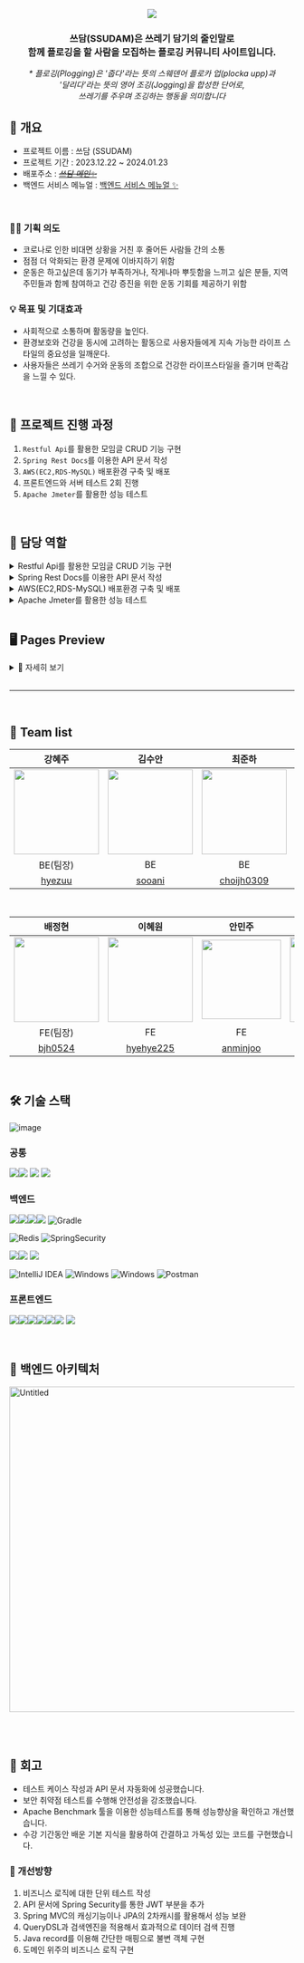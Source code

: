 <p align="center">
  <img src="https://github.com/codestates-seb/abc02_002/assets/118452650/ee677d7e-7f19-499e-a74d-9dc2ad0263a5">
</p>
<h3 align='center'> 쓰담(SSUDAM)은 쓰레기 담기의 줄인말로 
<br>
  함께 플로깅을 할 사람을 모집하는 플로깅 커뮤니티 사이트입니다. </h3>
<p align="center">  
  <em> * 플로깅(Plogging)은 '줍다'라는 뜻의 스웨덴어 플로카 업(plocka upp)과</em>
<br>
  <em>'달리다'라는 뜻의 영어 조깅(Jogging)을 합성한 단어로,</em>
<br>
  <em>쓰레기를 주우며 조깅하는 행동을 의미합니다</em>
<br>
</p>

## 🚩 개요
- 프로젝트 이름 : 쓰담 (SSUDAM)
- 프로젝트 기간 : 2023.12.22 ~ 2024.01.23
- 배포주소 : ~~*[쓰담 메인✨](https://github.com/codestates-seb/abc02_002)*~~
- 백엔드 서비스 메뉴얼 : [백엔드 서비스 메뉴얼 ✨](https://gregarious-diagram-be0.notion.site/SSUDAM-a654f4266fcf4111b404737bf1ff1b31?pvs=4)

<br>

### 🤷‍♀️ 기획 의도
- 코로나로 인한 비대면 상황을 거친 후 줄어든 사람들 간의 소통
- 점점 더 악화되는 환경 문제에 이바지하기 위함
- 운동은 하고싶은데 동기가 부족하거나, 작게나마 뿌듯함을 느끼고 싶은 분들, 지역 주민들과 함께 참여하고 건강 증진을 위한 운동 기회를 제공하기 위함

### 💡 목표 및 기대효과
- 사회적으로 소통하며 활동량을 높인다.
- 환경보호와 건강을 동시에 고려하는 활동으로 사용자들에게 지속 가능한 라이프 스타일의 중요성을 일깨운다.
- 사용자들은 쓰레기 수거와 운동의 조합으로 건강한 라이프스타일을 즐기며 만족감을 느낄 수 있다.

<br>

## 🦾 프로젝트 진행 과정
1. `Restful Api`를 활용한 모임글 CRUD 기능 구현
2. `Spring Rest Docs`를 이용한 API 문서 작성
3. `AWS(EC2,RDS-MySQL)` 배포환경 구축 및 배포
4. 프론트엔드와 서버 테스트 2회 진행
5. `Apache Jmeter`를 활용한 성능 테스트

<br>
   
## 🧩 담당 역할

<details>
<summary>
Restful Api를 활용한 모임글 CRUD 기능 구현
</summary>
  
 - `Party` 도메인 작성
 - 모임글 참여/취소
 - `Scheduler`를 활용한 모집상태 변경
 - 최신 모임글 조회
 - 제목과 내용 키워드 검색
    
</details>

<details>
<summary>
Spring Rest Docs를 이용한 API 문서 작성
</summary>
  
 - `PartyController` 클래스의 test case 구현
 - 슬라이스 테스트에 Mockito 적용
 - 테스트 실행 후 성공하는 경우 문서스니펫을 생성하여 자동으로 API문서를 구축
    
  </details>

<details>
<summary>
AWS(EC2,RDS-MySQL) 배포환경 구축 및 배포
</summary>
  
 - `RDS`와 `MySQL`연동을 통한 안정적인 데이터베이스 저장환경 구성
 - AWS의 배포환경과 EC2를 사용하여 서버 배포
 - `Swap Memory` 적용을 통한 EC2 메모리 부족 해결
    
  </details>

<details>
<summary>
Apache Jmeter를 활용한 성능 테스트
</summary>
  
 - `Jmeter` 를 사용해 서버 부하테스트 진행 후 안전성 확인
 - `Gnuplot`을 사용해서 결과파일과 그래프이미지 생성
 - Apache Benchmarking tool을 활용한 성능 테스트
    
  </details>

<br>

## 🖥 Pages Preview
<details>
<summary>
🎯 자세히 보기
</summary>
  
| 메인 : 모임 검색 | 최신 모임글 조회 |
| :---: | :---: |
| <img src="https://github.com/codestates-seb/abc02_002/assets/147456219/99bb458d-5676-4d2d-be5c-09d3cf7f61c0" width="370" height="200"/> | <img src="https://github.com/YunHanKIM/-codestates_ABC-Lab_final/assets/88180966/9f7c4337-06ed-43f2-b7fe-4520764e75d8" width="370" height="200"/> |

| 모임글 등록 | 모임 참여/참여 취소 |
| :---: | :---: |
| <img src="https://github.com/codestates-seb/abc02_002/assets/147456219/03daf867-43ad-4d3d-97b7-1939f8d779dd" width="370" height="200"/> | <img src="https://github.com/codestates-seb/abc02_002/assets/147456219/cc36ec60-e84c-4af4-9f7c-91cb85699c3d" width="370" height="200"/> |

| 모임글 수정 | 모임글 삭제 |
| :---: | :---: |
| <img src="https://github.com/codestates-seb/abc02_002/assets/147456219/88f257c8-4720-4d81-91e0-dc953035eafa" width="370" height="200"/> | <img src="https://github.com/codestates-seb/abc02_002/assets/147456219/0dd96fbf-3576-40b2-bcc7-dd7ccf8d28c3" width="370" height="200"/> |

| 모집 상태 변경 | 모집중인 모임글 조회 |
| :---: | :---: |
| <img src="https://github.com/sooani/ssudam/assets/118452650/991b0850-ef0b-4ca2-9fd8-da94b11adcf0" width="370" height="200"/> | <img src="https://github.com/sooani/ssudam/assets/118452650/95f8fb26-03da-4d74-a987-2ad561abc9a8" width="370" height="200"/> |

| 내가 참여한 모임글 조회 | 내가 작성한 모임글 조회 |
| :---: | :---: |
| <img src="https://github.com/codestates-seb/abc02_002/assets/147456219/40b9a0ac-0e36-4456-8975-b57cdff6b4f8" width="370" height="210"/> | <img src="https://github.com/codestates-seb/abc02_002/assets/147456219/b0bb509d-9f65-4be3-87ee-ca94558d8487" width="370" height="200"/> |
</details>
<br>

-----

<br>

## 👀 Team list

|**강혜주**|**김수안**|**최준하**|**조은희**|
|:--:|:--:|:--:|:--:|
|<img src="https://github.com/codestates-seb/abc02_002/assets/118452650/f316cf92-de9c-472b-80b3-8e98eae90e93" width="150px" height="150px">|<img src="https://github.com/codestates-seb/abc02_002/assets/118452650/ae043c41-5b33-4a5c-a7ab-0af2ca31cd06" width="150px" height="150px"> | <img src="https://github.com/codestates-seb/abc02_002/assets/118452650/6c1cc0e2-8455-4044-a71b-4fab234faa9f" width="150px" height="150px"> | <img src="https://github.com/codestates-seb/abc02_002/assets/118452650/e118b13e-d2e7-4e52-81ef-c35bed264eb6" width="150px" height="150px">|
|BE(팀장)|BE|BE|BE|
|[hyezuu](https://github.com/hyezuu)|[sooani](https://github.com/sooani)|[choijh0309](https://github.com/choijh0309)|[eunhee78](https://github.com/eunhee78)|

<br>

|**배정현**|**이혜원**|**안민주**|**김윤한**|
|:--:|:--:|:--:|:--:|
|<img src="https://i.namu.wiki/i/dCfctGiBtIhlNvrYVKHez9BMIyUZAwd5-N35oTRXxuZs_KRkDOK9laZuXxcf2IJmlA6kVInSeQ7h5XjGS3MUuc_eAanFwTPQ1OkuuS80kwp8gYrbYIguJMvLqlxYntSMRY2UFlZLuSk8erpT40dfNw.webp" width="150px" height="150px">|<img src="https://i.namu.wiki/i/srbCqpZfNdcLJfOm91Z9BAncS862x9vsQPx0U5l62Y7yBz23iexnelKuZ8916D2NkEtQv5emlPMUGZczv6gZTelexPgnJSSdXbntOUtMUaxQrkpNUnCWv2GwM-FGQm4h76CWIy8i2RJX39Y-cA3qOg.webp" width="150px" height="150px"> |<img src="https://static.wikia.nocookie.net/catchteeniepin/images/5/58/Sandping_render_1.png/revision/latest?cb=20231104013915" width="140px" height="140px"> |<img src="https://github.com/sooani/ssudam/assets/118452650/abd055e3-bcdc-4eec-815e-3188f37da66d" width="150px" height="150px">|
|FE(팀장)|FE|FE|FE|
|[bjh0524](https://github.com/bjh0524)|[hyehye225](https://github.com/hyehye225)|[anminjoo](https://github.com/anminjoo)|[YunHanKIM](https://github.com/YunHanKIM)|

<br>

## 🛠 기술 스택
![image](https://github.com/codestates-seb/abc02_002/assets/118452650/60fc2529-6f19-4a69-932a-75c0549433e3)

### 공통
<img src="https://img.shields.io/badge/Github-181717?style=for-the-badge&logo=Github&logoColor=white"><img src="https://img.shields.io/badge/Git-F05032?style=for-the-badge&logo=Git&logoColor=white">
<img src="https://img.shields.io/badge/Notion-000000?style=for-the-badge&logo=Notion&logoColor=white">
<img src="https://img.shields.io/badge/Discord-5865F2?style=for-the-badge&logo=Discord&logoColor=white">
<br>
    
### 백엔드
<img src="https://img.shields.io/badge/Spring-6DB33F?style=for-the-badge&logo=Spring&logoColor=white"><img src="https://img.shields.io/badge/Spring Boot-6DB33F?style=for-the-badge&logo=Spring Boot&logoColor=white"><img src="https://img.shields.io/badge/Java-007396?style=for-the-badge&logo=Java&logoColor=white"><img src="https://img.shields.io/badge/MySQL-4479A1?style=for-the-badge&logo=MySQL&logoColor=white">
![Gradle](https://img.shields.io/badge/Gradle-02303A.svg?style=for-the-badge&logo=Gradle&logoColor=white)

![Redis](https://img.shields.io/badge/redis-%23DD0031.svg?style=for-the-badge&logo=redis&logoColor=white)
![SpringSecurity](https://img.shields.io/badge/SpringSecurity-6DB33F.svg?style=for-the-badge&logo=SpringSecurity&logoColor=white)

<img src="https://img.shields.io/badge/Amazon AWS-232F3E?style=for-the-badge&logo=Amazon AWS&logoColor=white"><img src="https://img.shields.io/badge/Amazon RDS-527FFF?style=for-the-badge&logo=amazonrds&logoColor=white">
<img src="https://img.shields.io/badge/Amazon EC2-FF9900?style=for-the-badge&logo=amazonec2&logoColor=white">

![IntelliJ IDEA](https://img.shields.io/badge/IntelliJIDEA-000000.svg?style=for-the-badge&logo=intellij-idea&logoColor=white)
![Windows](https://img.shields.io/badge/Windows-0078D6?style=for-the-badge&logo=windows&logoColor=white)
![Windows](https://img.shields.io/badge/macOS-000000?style=for-the-badge&logo=macos&logoColor=white)
![Postman](https://img.shields.io/badge/Postman-FF6C37?style=for-the-badge&logo=postman&logoColor=white)
<br>

### 프론트엔드
<img src="https://img.shields.io/badge/html5-E34F26?style=for-the-badge&logo=html5&logoColor=white"><img src="https://img.shields.io/badge/css-1572B6?style=for-the-badge&logo=css3&logoColor=white"><img src="https://img.shields.io/badge/javascript-F7DF1E?style=for-the-badge&logo=javascript&logoColor=black"><img src="https://img.shields.io/badge/react-61DAFB?style=for-the-badge&logo=react&logoColor=black"><img src="https://img.shields.io/badge/Axios-181717?style=for-the-badge&logo=Axios&logoColor=white"><img src="https://img.shields.io/badge/Redux Toolkit-764ABC?style=for-the-badge&logo=Redux&logoColor=white">
<img src="https://img.shields.io/badge/Amazon S3-569A31?style=for-the-badge&logo=amazons3&logoColor=white">

<br>

## 🧰 백엔드 아키텍처
<img width="575" alt="Untitled" src="https://github.com/codestates-seb/abc02_002/assets/118452650/9f3d09b9-a135-456f-b237-08e392fc254c">

<br><br>

## 🎠 회고
- 테스트 케이스 작성과 API 문서 자동화에 성공했습니다.
- 보안 취약점 테스트를 수행해 안전성을 강조했습니다.
- Apache Benchmark 툴을 이용한 성능테스트를 통해 성능향상을 확인하고 개선했습니다.
- 수강 기간동안 배운 기본 지식을 활용하여 간결하고 가독성 있는 코드를 구현했습니다.

### 🍭 개선방향
1. 비즈니스 로직에 대한 단위 테스트 작성
2. API 문서에 Spring Security를 통한 JWT 부분을 추가
3. Spring MVC의 캐싱기능이나 JPA의 2차캐시를 활용해서 성능 보완
4. QueryDSL과 검색엔진을 적용해서 효과적으로 데이터 검색 진행
5. Java record를 이용해 간단한 매핑으로 불변 객체 구현
6. 도메인 위주의 비즈니스 로직 구현

<br>
